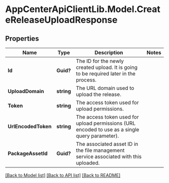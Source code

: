 # AppCenterApiClientLib.Model.CreateReleaseUploadResponse
## Properties

Name | Type | Description | Notes
------------ | ------------- | ------------- | -------------
**Id** | **Guid?** | The ID for the newly created upload. It is going to be required later in the process. | 
**UploadDomain** | **string** | The URL domain used to upload the release. | 
**Token** | **string** | The access token used for upload permissions. | 
**UrlEncodedToken** | **string** | The access token used for upload permissions (URL encoded to use as a single query parameter). | 
**PackageAssetId** | **Guid?** | The associated asset ID in the file management service associated with this uploaded. | 

[[Back to Model list]](../README.md#documentation-for-models) [[Back to API list]](../README.md#documentation-for-api-endpoints) [[Back to README]](../README.md)

